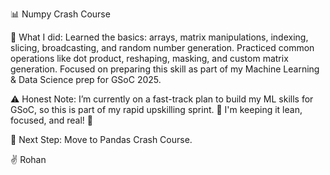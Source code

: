 📊 Numpy Crash Course

🎯 What I did:
Learned the basics: arrays, matrix manipulations, indexing, slicing, broadcasting, and random number generation.
Practiced common operations like dot product, reshaping, masking, and custom matrix generation.
Focused on preparing this skill as part of my Machine Learning & Data Science prep for GSoC 2025.

⚠️ Honest Note:
I’m currently on a fast-track plan to build my ML skills for GSoC, so this is part of my rapid upskilling sprint. 🚀 I'm keeping it lean, focused, and real! 💪

🚀 Next Step:
Move to Pandas Crash Course.

✌️ Rohan
